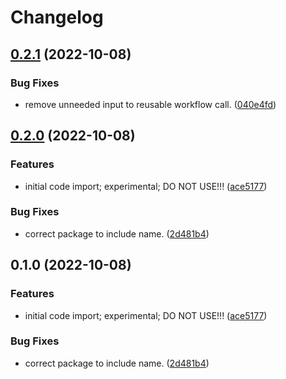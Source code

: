 # Changelog

## [0.2.1](https://github.com/xyngular/py-glazy/compare/v0.2.0...v0.2.1) (2022-10-08)


### Bug Fixes

* remove unneeded input to reusable workflow call. ([040e4fd](https://github.com/xyngular/py-glazy/commit/040e4fda9b4a5c69108d7bc9ec492621a7e10e64))

## [0.2.0](https://github.com/xyngular/py-glazy/compare/v0.1.0...v0.2.0) (2022-10-08)


### Features

* initial code import; experimental; DO NOT USE!!! ([ace5177](https://github.com/xyngular/py-glazy/commit/ace517730bc4ff933386e01300b4050f6072ecfb))


### Bug Fixes

* correct package to include name. ([2d481b4](https://github.com/xyngular/py-glazy/commit/2d481b40f3000becfbbda6379ae52c74b89d8164))

## 0.1.0 (2022-10-08)


### Features

* initial code import; experimental; DO NOT USE!!! ([ace5177](https://github.com/xyngular/py-glazy/commit/ace517730bc4ff933386e01300b4050f6072ecfb))


### Bug Fixes

* correct package to include name. ([2d481b4](https://github.com/xyngular/py-glazy/commit/2d481b40f3000becfbbda6379ae52c74b89d8164))
